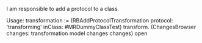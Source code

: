 I am responsible to add a protocol to a class.

Usage:
transformation := (RBAddProtocolTransformation
				protocol: 'transforming'
				inClass: #MRDummyClassTest)
				transform.
(ChangesBrowser changes: transformation model changes changes) open